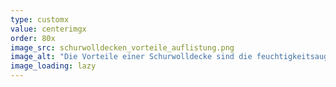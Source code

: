 ```yaml
---
type: customx
value: centerimgx
order: 80x
image_src: schurwolldecken_vorteile_auflistung.png
image_alt: "Die Vorteile einer Schurwolldecke sind die feuchtigkeitsaugleichende, wärmelreguliernde, und atmungsaktive Wirkung. Sie sind aus biologischen Ressourcen und lokal produziert." 
image_loading: lazy
---
```

